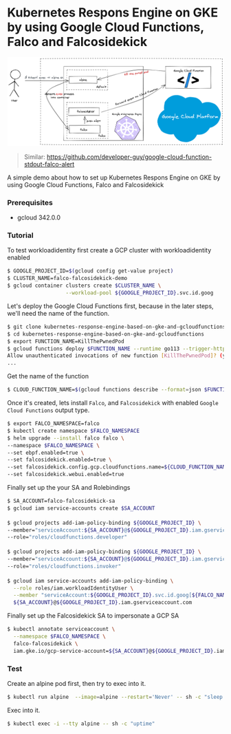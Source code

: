 # Kubernetes Respons Engine on GKE by using Google Cloud Functions, Falco and Falcosidekick

![arch](./assets/gcloudfalcov2.png)

> Similar: https://github.com/developer-guy/google-cloud-function-stdout-falco-alert

A simple demo about how to set up Kubernetes Respons Engine on GKE by using Google Cloud Functions, Falco and Falcosidekick

### Prerequisites

* gcloud 342.0.0

### Tutorial

To test workloadidentity first create a GCP cluster with workloadidentity enabled

```bash
$ GOOGLE_PROJECT_ID=$(gcloud config get-value project)
$ CLUSTER_NAME=falco-falcosidekick-demo
$ gcloud container clusters create $CLUSTER_NAME \
                   --workload-pool ${GOOGLE_PROJECT_ID}.svc.id.goog
```

Let's deploy the Google Cloud Functions first, because in the later steps, we'll need the name of the function.

```bash
$ git clone kubernetes-response-engine-based-on-gke-and-gcloudfunctions
$ cd kubernetes-response-engine-based-on-gke-and-gcloudfunctions
$ export FUNCTION_NAME=KillThePwnedPod
$ gcloud functions deploy $FUNCTION_NAME --runtime go113 --trigger-http
Allow unauthenticated invocations of new function [KillThePwnedPod]? (y/N)? N
...
```

Get the name of the function
```bash
$ CLOUD_FUNCTION_NAME=$(gcloud functions describe --format=json $FUNCTION_NAME | jq -r '.name')
```

Once it's created, lets install `Falco`, and `Falcosidekick` with enabled `Google Cloud Functions` output type.

```bash
$ export FALCO_NAMESPACE=falco
$ kubectl create namespace $FALCO_NAMESPACE
$ helm upgrade --install falco falco \
--namespace $FALCO_NAMESPACE \
--set ebpf.enabled=true \
--set falcosidekick.enabled=true \
--set falcosidekick.config.gcp.cloudfunctions.name=${CLOUD_FUNCTION_NAME} \
--set falcosidekick.webui.enabled=true
```

Finally set up the your SA and Rolebindings
```bash
$ SA_ACCOUNT=falco-falcosidekick-sa
$ gcloud iam service-accounts create $SA_ACCOUNT

$ gcloud projects add-iam-policy-binding ${GOOGLE_PROJECT_ID} \
--member="serviceAccount:${SA_ACCOUNT}@${GOOGLE_PROJECT_ID}.iam.gserviceaccount.com" \
--role="roles/cloudfunctions.developer"

$ gcloud projects add-iam-policy-binding ${GOOGLE_PROJECT_ID} \
--member="serviceAccount:${SA_ACCOUNT}@${GOOGLE_PROJECT_ID}.iam.gserviceaccount.com" \
--role="roles/cloudfunctions.invoker"

$ gcloud iam service-accounts add-iam-policy-binding \
  --role roles/iam.workloadIdentityUser \
  --member "serviceAccount:${GOOGLE_PROJECT_ID}.svc.id.goog[${FALCO_NAMESPACE}/falco-falcosidekick]" \
  ${SA_ACCOUNT}@${GOOGLE_PROJECT_ID}.iam.gserviceaccount.com
```

Finally set up the Falcosidekick SA to impersonate a GCP SA
```bash
$ kubectl annotate serviceaccount \
  --namespace $FALCO_NAMESPACE \
  falco-falcosidekick \
  iam.gke.io/gcp-service-account=${SA_ACCOUNT}@${GOOGLE_PROJECT_ID}.iam.gserviceaccount.com
```

### Test

Create an alpine pod first, then try to exec into it.

```bash
$ kubectl run alpine  --image=alpine --restart='Never' -- sh -c "sleep 600"
```

Exec into it.
```bash
$ kubectl exec -i --tty alpine -- sh -c "uptime"
```
